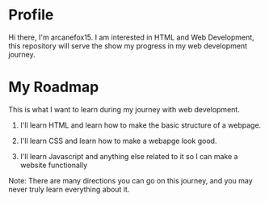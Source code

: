 # Profile

Hi there, I'm arcanefox15. I am interested in HTML and Web Development, this repository will serve the show my
progress in my web development journey.

# My Roadmap

This is what I want to learn during my journey with web development.

1. I'll learn HTML and learn how to make the basic structure of a webpage.

2. I'll learn CSS and learn how to make a webapge look good.

3. I'll learn Javascript and anything else related to it so I can make a website functionally

Note: There are many directions you can go on this journey,
and you may never truly learn everything about it.
